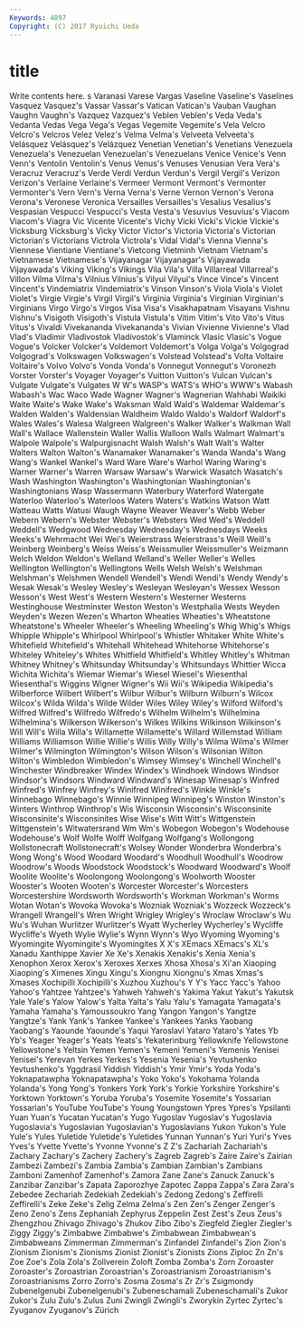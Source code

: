 ```yaml
---
Keywords: 4897 
Copyright: (C) 2017 Ryuichi Ueda
---
```


# title

Write contents here.
s Varanasi Varese Vargas Vaseline Vaseline's Vaselines Vasquez Vasquez's Vassar
Vassar's Vatican Vatican's Vauban Vaughan Vaughn Vaughn's Vazquez Vazquez's Veblen
Veblen's Veda Veda's Vedanta Vedas Vega Vega's Vegas Vegemite Vegemite's
Vela Velcro Velcro's Velcros Velez Velez's Velma Velma's Velveeta Velveeta's
Velásquez Velásquez's Velázquez Venetian Venetian's Venetians Venezuela Venezuela's Venezuelan Venezuelan's
Venezuelans Venice Venice's Venn Venn's Ventolin Ventolin's Venus Venus's Venuses
Venusian Vera Vera's Veracruz Veracruz's Verde Verdi Verdun Verdun's Vergil
Vergil's Verizon Verizon's Verlaine Verlaine's Vermeer Vermont Vermont's Vermonter Vermonter's
Vern Vern's Verna Verna's Verne Vernon Vernon's Verona Verona's Veronese
Veronica Versailles Versailles's Vesalius Vesalius's Vespasian Vespucci Vespucci's Vesta Vesta's
Vesuvius Vesuvius's Viacom Viacom's Viagra Vic Vicente Vicente's Vichy Vicki
Vicki's Vickie Vickie's Vicksburg Vicksburg's Vicky Victor Victor's Victoria Victoria's
Victorian Victorian's Victorians Victrola Victrola's Vidal Vidal's Vienna Vienna's Viennese
Vientiane Vientiane's Vietcong Vietminh Vietnam Vietnam's Vietnamese Vietnamese's Vijayanagar Vijayanagar's
Vijayawada Vijayawada's Viking Viking's Vikings Vila Vila's Villa Villarreal Villarreal's
Villon Vilma Vilma's Vilnius Vilnius's Vilyui Vilyui's Vince Vince's Vincent
Vincent's Vindemiatrix Vindemiatrix's Vinson Vinson's Viola Viola's Violet Violet's Virgie
Virgie's Virgil Virgil's Virginia Virginia's Virginian Virginian's Virginians Virgo Virgo's
Virgos Visa Visa's Visakhapatnam Visayans Vishnu Vishnu's Visigoth Visigoth's Vistula
Vistula's Vitim Vitim's Vito Vito's Vitus Vitus's Vivaldi Vivekananda Vivekananda's
Vivian Vivienne Vivienne's Vlad Vlad's Vladimir Vladivostok Vladivostok's Vlaminck Vlasic
Vlasic's Vogue Vogue's Volcker Volcker's Voldemort Voldemort's Volga Volga's Volgograd
Volgograd's Volkswagen Volkswagen's Volstead Volstead's Volta Voltaire Voltaire's Volvo Volvo's
Vonda Vonda's Vonnegut Vonnegut's Voronezh Vorster Vorster's Voyager Voyager's Vuitton
Vuitton's Vulcan Vulcan's Vulgate Vulgate's Vulgates W W's WASP's WATS's
WHO's WWW's Wabash Wabash's Wac Waco Wade Wagner Wagner's Wagnerian
Wahhabi Waikiki Waite Waite's Wake Wake's Waksman Wald Wald's Waldemar
Waldemar's Walden Walden's Waldensian Waldheim Waldo Waldo's Waldorf Waldorf's Wales
Wales's Walesa Walgreen Walgreen's Walker Walker's Walkman Wall Wall's Wallace
Wallenstein Waller Wallis Walloon Walls Walmart Walmart's Walpole Walpole's Walpurgisnacht
Walsh Walsh's Walt Walt's Walter Walters Walton Walton's Wanamaker Wanamaker's
Wanda Wanda's Wang Wang's Wankel Wankel's Ward Ware Ware's Warhol
Waring Waring's Warner Warner's Warren Warsaw Warsaw's Warwick Wasatch Wasatch's
Wash Washington Washington's Washingtonian Washingtonian's Washingtonians Wasp Wassermann Waterbury Waterford
Watergate Waterloo Waterloo's Waterloos Waters Waters's Watkins Watson Watt Watteau
Watts Watusi Waugh Wayne Weaver Weaver's Webb Weber Webern Webern's
Webster Webster's Websters Wed Wed's Weddell Weddell's Wedgwood Wednesday Wednesday's
Wednesdays Weeks Weeks's Wehrmacht Wei Wei's Weierstrass Weierstrass's Weill Weill's
Weinberg Weinberg's Weiss Weiss's Weissmuller Weissmuller's Weizmann Welch Weldon Weldon's
Welland Welland's Weller Weller's Welles Wellington Wellington's Wellingtons Wells Welsh
Welsh's Welshman Welshman's Welshmen Wendell Wendell's Wendi Wendi's Wendy Wendy's
Wesak Wesak's Wesley Wesley's Wesleyan Wesleyan's Wessex Wesson Wesson's West
West's Western Western's Westerner Westerns Westinghouse Westminster Weston Weston's Westphalia
Wests Weyden Weyden's Wezen Wezen's Wharton Wheaties Wheaties's Wheatstone Wheatstone's
Wheeler Wheeler's Wheeling Wheeling's Whig Whig's Whigs Whipple Whipple's Whirlpool
Whirlpool's Whistler Whitaker White White's Whitefield Whitefield's Whitehall Whitehead Whitehorse
Whitehorse's Whiteley Whiteley's Whites Whitfield Whitfield's Whitley Whitley's Whitman Whitney
Whitney's Whitsunday Whitsunday's Whitsundays Whittier Wicca Wichita Wichita's Wiemar Wiemar's
Wiesel Wiesel's Wiesenthal Wiesenthal's Wiggins Wigner Wigner's Wii Wii's Wikipedia
Wikipedia's Wilberforce Wilbert Wilbert's Wilbur Wilbur's Wilburn Wilburn's Wilcox Wilcox's
Wilda Wilda's Wilde Wilder Wiles Wiley Wiley's Wilford Wilford's Wilfred
Wilfred's Wilfredo Wilfredo's Wilhelm Wilhelm's Wilhelmina Wilhelmina's Wilkerson Wilkerson's Wilkes
Wilkins Wilkinson Wilkinson's Will Will's Willa Willa's Willamette Willamette's Willard
Willemstad William Williams Williamson Willie Willie's Willis Willy Willy's Wilma
Wilma's Wilmer Wilmer's Wilmington Wilmington's Wilson Wilson's Wilsonian Wilton Wilton's
Wimbledon Wimbledon's Wimsey Wimsey's Winchell Winchell's Winchester Windbreaker Windex Windex's
Windhoek Windows Windsor Windsor's Windsors Windward Windward's Winesap Winesap's Winfred
Winfred's Winfrey Winfrey's Winifred Winifred's Winkle Winkle's Winnebago Winnebago's Winnie
Winnipeg Winnipeg's Winston Winston's Winters Winthrop Winthrop's Wis Wisconsin Wisconsin's
Wisconsinite Wisconsinite's Wisconsinites Wise Wise's Witt Witt's Wittgenstein Wittgenstein's Witwatersrand
Wm Wm's Wobegon Wobegon's Wodehouse Wodehouse's Wolf Wolfe Wolff Wolfgang
Wolfgang's Wollongong Wollstonecraft Wollstonecraft's Wolsey Wonder Wonderbra Wonderbra's Wong Wong's
Wood Woodard Woodard's Woodhull Woodhull's Woodrow Woodrow's Woods Woodstock Woodstock's
Woodward Woodward's Woolf Woolite Woolite's Woolongong Woolongong's Woolworth Wooster Wooster's
Wooten Wooten's Worcester Worcester's Worcesters Worcestershire Wordsworth Wordsworth's Workman Workman's
Worms Wotan Wotan's Wovoka Wovoka's Wozniak Wozniak's Wozzeck Wozzeck's Wrangell
Wrangell's Wren Wright Wrigley Wrigley's Wroclaw Wroclaw's Wu Wu's Wuhan
Wurlitzer Wurlitzer's Wyatt Wycherley Wycherley's Wycliffe Wycliffe's Wyeth Wylie Wylie's
Wynn Wynn's Wyo Wyoming Wyoming's Wyomingite Wyomingite's Wyomingites X X's
XEmacs XEmacs's XL's Xanadu Xanthippe Xavier Xe Xe's Xenakis Xenakis's
Xenia Xenia's Xenophon Xerox Xerox's Xeroxes Xerxes Xhosa Xhosa's Xi'an
Xiaoping Xiaoping's Ximenes Xingu Xingu's Xiongnu Xiongnu's Xmas Xmas's Xmases
Xochipilli Xochipilli's Xuzhou Xuzhou's Y Y's Yacc Yacc's Yahoo Yahoo's
Yahtzee Yahtzee's Yahweh Yahweh's Yakima Yakut Yakut's Yakutsk Yale Yale's
Yalow Yalow's Yalta Yalta's Yalu Yalu's Yamagata Yamagata's Yamaha Yamaha's
Yamoussoukro Yang Yangon Yangon's Yangtze Yangtze's Yank Yank's Yankee Yankee's
Yankees Yanks Yaobang Yaobang's Yaounde Yaounde's Yaqui Yaroslavl Yataro Yataro's
Yates Yb Yb's Yeager Yeager's Yeats Yeats's Yekaterinburg Yellowknife Yellowstone
Yellowstone's Yeltsin Yemen Yemen's Yemeni Yemeni's Yemenis Yenisei Yenisei's Yerevan
Yerkes Yerkes's Yesenia Yesenia's Yevtushenko Yevtushenko's Yggdrasil Yiddish Yiddish's Ymir
Ymir's Yoda Yoda's Yoknapatawpha Yoknapatawpha's Yoko Yoko's Yokohama Yolanda Yolanda's
Yong Yong's Yonkers York York's Yorkie Yorkshire Yorkshire's Yorktown Yorktown's
Yoruba Yoruba's Yosemite Yosemite's Yossarian Yossarian's YouTube YouTube's Young Youngstown
Ypres Ypres's Ypsilanti Yuan Yuan's Yucatan Yucatan's Yugo Yugoslav Yugoslav's
Yugoslavia Yugoslavia's Yugoslavian Yugoslavian's Yugoslavians Yukon Yukon's Yule Yule's Yules
Yuletide Yuletide's Yuletides Yunnan Yunnan's Yuri Yuri's Yves Yves's Yvette
Yvette's Yvonne Yvonne's Z Z's Zachariah Zachariah's Zachary Zachary's Zachery
Zachery's Zagreb Zagreb's Zaire Zaire's Zairian Zambezi Zambezi's Zambia Zambia's
Zambian Zambian's Zambians Zamboni Zamenhof Zamenhof's Zamora Zane Zane's Zanuck
Zanuck's Zanzibar Zanzibar's Zapata Zaporozhye Zapotec Zappa Zappa's Zara Zara's
Zebedee Zechariah Zedekiah Zedekiah's Zedong Zedong's Zeffirelli Zeffirelli's Zeke Zeke's
Zelig Zelma Zelma's Zen Zen's Zenger Zenger's Zeno Zeno's Zens
Zephaniah Zephyrus Zeppelin Zest Zest's Zeus Zeus's Zhengzhou Zhivago Zhivago's
Zhukov Zibo Zibo's Ziegfeld Ziegler Ziegler's Ziggy Ziggy's Zimbabwe Zimbabwe's
Zimbabwean Zimbabwean's Zimbabweans Zimmerman Zimmerman's Zinfandel Zinfandel's Zion Zion's Zionism
Zionism's Zionisms Zionist Zionist's Zionists Zions Ziploc Zn Zn's Zoe
Zoe's Zola Zola's Zollverein Zoloft Zomba Zomba's Zorn Zoroaster Zoroaster's
Zoroastrian Zoroastrian's Zoroastrianism Zoroastrianism's Zoroastrianisms Zorro Zorro's Zosma Zosma's Zr
Zr's Zsigmondy Zubenelgenubi Zubenelgenubi's Zubeneschamali Zubeneschamali's Zukor Zukor's Zulu Zulu's
Zulus Zuni Zwingli Zwingli's Zworykin Zyrtec Zyrtec's Zyuganov Zyuganov's Zürich
